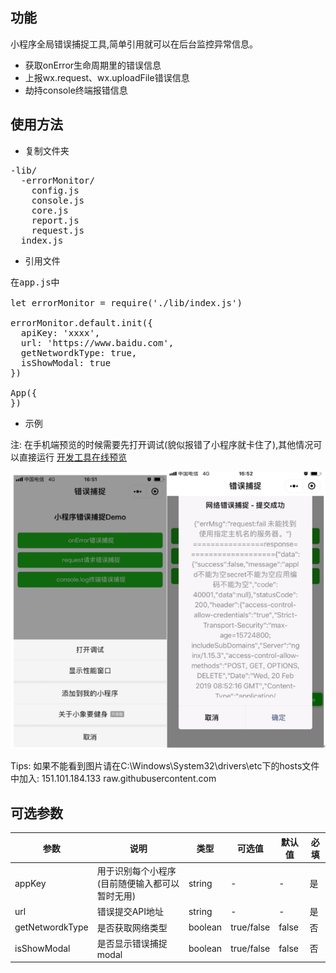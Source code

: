 
## 功能
小程序全局错误捕捉工具,简单引用就可以在后台监控异常信息。

* 获取onError生命周期里的错误信息
* 上报wx.request、wx.uploadFile错误信息
* 劫持console终端报错信息


## 使用方法
* 复制文件夹
<pre>
-lib/
  -errorMonitor/
    config.js
    console.js
    core.js
    report.js
    request.js
  index.js
</pre>

* 引用文件
<pre>
在app.js中

let errorMonitor = require('./lib/index.js')

errorMonitor.default.init({
  apiKey: 'xxxx',
  url: 'https://www.baidu.com',
  getNetwordkType: true,
  isShowModal: true
})

App({
})
</pre>

* 示例

注: 在手机端预览的时候需要先打开调试(貌似报错了小程序就卡住了),其他情况可以直接运行
<a href="https://developers.weixin.qq.com/s/jmnNqlmg7g6R" target="_blank" rel="noopener">开发工具在线预览</a>

![小程序截图](https://github.com/zhulinbin/Min-Program-Monitor/blob/master/screenShot2.png)

Tips:
如果不能看到图片请在C:\Windows\System32\drivers\etc下的hosts文件中加入:
151.101.184.133  raw.githubusercontent.com

## 可选参数

| 参数    | 说明   | 类型   | 可选值  | 默认值| 必填   |
| ------ | ------ | ------ | ------ | ------| ------|
| appKey | 用于识别每个小程序(目前随便输入都可以暂时无用) | string | - | - | 是 |
| url    | 错误提交API地址    | string | - | - | 是 |
| getNetwordkType | 是否获取网络类型 | boolean | true/false | false | 否 |
| isShowModal | 是否显示错误捕捉modal | boolean | true/false | false | 否 |



